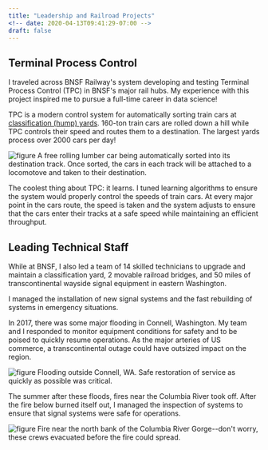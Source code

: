 ```yaml
---
title: "Leadership and Railroad Projects"
<!-- date: 2020-04-13T09:41:29-07:00 -->
draft: false
---
```



## Terminal Process Control

I traveled across BNSF Railway's system developing and testing Terminal Process Control (TPC) in BNSF's major rail hubs.  My experience with this project inspired me to pursue a full-time career in data science!

TPC is a modern control system for automatically sorting train cars at [classification (hump) yards](https://www.google.com/url?sa=t&rct=j&q=&esrc=s&source=web&cd=19&cad=rja&uact=8&ved=2ahUKEwjLmpvti_XmAhVNj54KHUoXDX0QygQwEnoECAIQBw&url=https%3A%2F%2Fen.wikipedia.org%2Fwiki%2FClassification_yard%23Hump_yard&usg=AOvVaw1lfyrbpmsKRMIIWBMu9T46). 160-ton train cars are rolled down a hill while TPC controls their speed and routes them to a destination.  The largest yards process over 2000 cars per day!

![figure](img/TPC.jpeg)
A free rolling lumber car being automatically sorted into its destination track. Once sorted, the cars in each track will be attached to a locomotove and taken to their destination.

The coolest thing about TPC: it learns.  I tuned learning algorithms to ensure the system would properly control the speeds of train cars.  At every major point in the cars route, the speed is taken and the system adjusts to ensure that the cars enter their tracks at a safe speed while maintaining an efficient throughput.

## Leading Technical Staff

While at BNSF, I also led a team of 14 skilled technicians to upgrade and maintain a classification yard, 2 movable railroad bridges, and 50 miles of transcontinental wayside signal equipment in eastern Washington.

I managed the installation of new signal systems and the fast rebuilding of systems in emergency situations.

In 2017, there was some major flooding in Connell, Washington.  My team and I responded to monitor equipment conditions for safety and to be poised to quickly resume operations.  As the major arteries of US commerce, a transcontinental outage could have outsized impact on the region.

![figure](img/connell_flood.png)
Flooding outside Connell, WA.  Safe restoration of service as quickly as possible was critical.

The summer after these floods, fires near the Columbia River took off.  After the fire below burned itself out, I managed the inspection of systems to ensure that signal systems were safe for operations.

![figure](img/fire.jpeg)
Fire near the north bank of the Columbia River Gorge--don't worry, these crews evacuated before the fire could spread.
